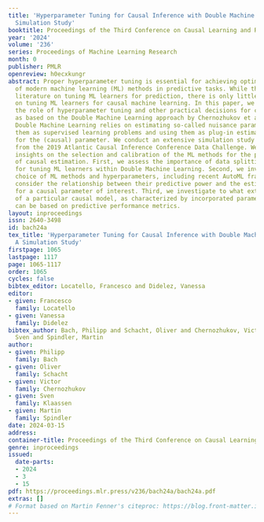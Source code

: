 ```yaml
---
title: 'Hyperparameter Tuning for Causal Inference with Double Machine Learning: A
  Simulation Study'
booktitle: Proceedings of the Third Conference on Causal Learning and Reasoning
year: '2024'
volume: '236'
series: Proceedings of Machine Learning Research
month: 0
publisher: PMLR
openreview: h0ecxkungr
abstract: Proper hyperparameter tuning is essential for achieving optimal performance
  of modern machine learning (ML) methods in predictive tasks. While there is an extensive
  literature on tuning ML learners for prediction, there is only littleguidance available
  on tuning ML learners for causal machine learning. In this paper, we investigate
  the role of hyperparameter tuning and other practical decisions for causal estimation
  as based on the Double Machine Learning approach by Chernozhukov et al. (2018).
  Double Machine Learning relies on estimating so-called nuisance parameters by treating
  them as supervised learning problems and using them as plug-in estimates to solve
  for the (causal) parameter. We conduct an extensive simulation study using data
  from the 2019 Atlantic Causal Inference Conference Data Challenge. We provide empirical
  insights on the selection and calibration of the ML methods for the performance
  of causal estimation. First, we assess the importance of data splitting schemes
  for tuning ML learners within Double Machine Learning. Second, we investigate the
  choice of ML methods and hyperparameters, including recent AutoML frameworks, and
  consider the relationship between their predictive power and the estimation performance
  for a causal parameter of interest. Third, we investigate to what extent the choice
  of a particular causal model, as characterized by incorporated parametric assumptions,
  can be based on predictive performance metrics.
layout: inproceedings
issn: 2640-3498
id: bach24a
tex_title: 'Hyperparameter Tuning for Causal Inference with Double Machine Learning:
  A Simulation Study'
firstpage: 1065
lastpage: 1117
page: 1065-1117
order: 1065
cycles: false
bibtex_editor: Locatello, Francesco and Didelez, Vanessa
editor:
- given: Francesco
  family: Locatello
- given: Vanessa
  family: Didelez
bibtex_author: Bach, Philipp and Schacht, Oliver and Chernozhukov, Victor and Klaassen,
  Sven and Spindler, Martin
author:
- given: Philipp
  family: Bach
- given: Oliver
  family: Schacht
- given: Victor
  family: Chernozhukov
- given: Sven
  family: Klaassen
- given: Martin
  family: Spindler
date: 2024-03-15
address:
container-title: Proceedings of the Third Conference on Causal Learning and Reasoning
genre: inproceedings
issued:
  date-parts:
  - 2024
  - 3
  - 15
pdf: https://proceedings.mlr.press/v236/bach24a/bach24a.pdf
extras: []
# Format based on Martin Fenner's citeproc: https://blog.front-matter.io/posts/citeproc-yaml-for-bibliographies/
---
```

